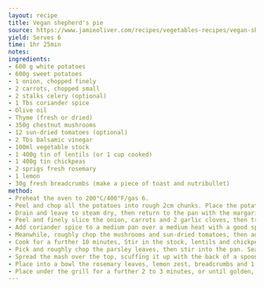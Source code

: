 ```yaml
---
layout: recipe
title: Vegan shepherd's pie
source: https://www.jamieoliver.com/recipes/vegetables-recipes/vegan-shepherd-s-pie/
yield: Serves 6
time: 1hr 25min
notes: 
ingredients:
- 600 g white potatoes 
- 600g sweet potatoes
- 1 onion, chopped finely
- 2 carrots, chopped small
- 2 stalks celery (optional)
- 1 Tbs coriander spice
- Olive oil
- Thyme (fresh or dried)
- 350g chestnut mushrooms
- 12 sun-dried tomatoes (optional)
- 2 Tbs balsamic vinegar
- 100ml vegetable stock
- 1 400g tin of lentils (or 1 cup cooked)
- 1 400g tin chickpeas
- 2 sprigs fresh rosemary
- 1 lemon
- 30g fresh breadcrumbs (make a piece of toast and nutribullet)
method:
- Preheat the oven to 200°C/400°F/gas 6.
- Peel and chop all the potatoes into rough 2cm chunks. Place the potatoes into a large pan of cold salted water over a medium heat. Bring to the boil, then simmer for 10 to 15 minutes, or until tender, adding the sweet potatoes after 5 minutes. 
- Drain and leave to steam dry, then return to the pan with the margarine (optional) and a pinch of sea salt and black pepper. Mash until smooth, then set aside.
- Peel and finely slice the onion, carrots and 2 garlic cloves, then trim and finely slice the celery.
- Add coriander spice to a medium pan over a medium heat with a good splash of oil. Pick in the thyme leaves, then cook for around 10 minutes, or until softened.
- Meanwhile, roughly chop the mushrooms and sun-dried tomatoes, then add to the pan along with the vinegar and 2 tablespoons of the sun-dried tomato oil from the jar.
- Cook for a further 10 minutes, Stir in the stock, lentils and chickpeas (juice and all), then leave it to tick away for 5 to 10 minutes, or until slightly thickened and reduced. 
- Pick and roughly chop the parsley leaves, then stir into the pan. Season to taste, then transfer to a baking dish (roughly 25cm x 30cm).
- Spread the mash over the top, scuffing it up with the back of a spoon.
- Place into a bowl the rosemary leaves, lemon zest, breadcrumbs and 1 tablespoon of oil. Mix well, sprinkle over the mash, then place in the hot oven for around 10 minutes, or until piping hot through and crumbs are crispy & golden.
- Place under the grill for a further 2 to 3 minutes, or until golden, then serve with seasonal greens.
---
```


